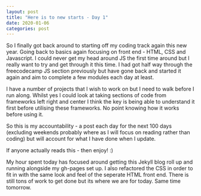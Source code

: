```yaml
---
layout: post
title: "Here is to new starts - Day 1"
date: 2020-01-06
categories: post
---
```


So I finally got back around to starting off my coding track again this new year.  Going back to basics again focusing on front end - HTML, CSS and Javascript.  I could never get my head around JS the first time around but I really want to try and get through it this time.  I had got half way through the freecodecamp JS section previously but have gone back and started it again and aim to complete a few modules each day at least.

I have a number of projects that I wish to work on but I need to walk before I run along.  Whilst yes I could look at taking sections of code from frameworks left right and center I think the key is being able to understand it first before utilising these frameworks.  No point knowing how it works before using it.

So this is my accountability - a post each day for the next 100 days (excluding weekends probably where as I will focus on reading rather than coding) but will account for what I have done when I update.

If anyone actually reads this - then enjoy! :)

My hour spent today has focused around getting this Jekyll blog roll up and running alongside my gh-pages set up.  I also refactored the CSS in order to fit in with the same look and feel of the seperate HTML front end.  There is still tons of work to get done but its where we are for today.  Same time tomorrow.
